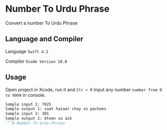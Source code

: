 # Number To Urdu Phrase

Convert a number To Urdu Phrase

## Language and Compiler

Language ```Swift 4.2```

Compiler ```Xcode Version 10.0```

## Usage

Open project in Xcode, run it and ```Ctr + R``` 
Input any number ```number from 0 to 9999``` in console.


``` bash
Sample input 1: 7625
Sample output 1: saat hazaar chay so pachees
Sample input 2: 301
Sample output 2: bteen so aik
```# Number-To-Urdu-Phrase
